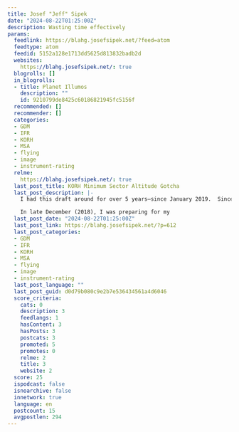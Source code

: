```yaml
---
title: Josef "Jeff" Sipek
date: "2024-08-22T01:25:00Z"
description: Wasting time effectively
params:
  feedlink: https://blahg.josefsipek.net/?feed=atom
  feedtype: atom
  feedid: 5152a128e1713dd5625d813832badb2d
  websites:
    https://blahg.josefsipek.net/: true
  blogrolls: []
  in_blogrolls:
  - title: Planet Illumos
    description: ""
    id: 9210799de8425c60186821945fc5156f
  recommended: []
  recommender: []
  categories:
  - GDM
  - IFR
  - KORH
  - MSA
  - flying
  - image
  - instrument-rating
  relme:
    https://blahg.josefsipek.net/: true
  last_post_title: KORH Minimum Sector Altitude Gotcha
  last_post_description: |-
    I had this draft around for over 5 years—since January 2019.  Since I still think it is about an interesting observation, I’m publishing it now.

    In late December (2018), I was preparing for my
  last_post_date: "2024-08-22T01:25:00Z"
  last_post_link: https://blahg.josefsipek.net/?p=612
  last_post_categories:
  - GDM
  - IFR
  - KORH
  - MSA
  - flying
  - image
  - instrument-rating
  last_post_language: ""
  last_post_guid: d0d79b080c9e2b7e536434561a4d6046
  score_criteria:
    cats: 0
    description: 3
    feedlangs: 1
    hasContent: 3
    hasPosts: 3
    postcats: 3
    promoted: 5
    promotes: 0
    relme: 2
    title: 3
    website: 2
  score: 25
  ispodcast: false
  isnoarchive: false
  innetwork: true
  language: en
  postcount: 15
  avgpostlen: 294
---
```

